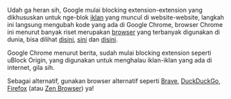 Udah ga heran sih, Google mulai blocking extension-extension yang dikhususkan untuk nge-blok [iklan](/2023/11/user-profile-finger-printing) yang muncul di website-website, langkah ini langsung mengubah kode yang ada di Google Chrome, browser Chrome ini menurut banyak riset merupakan [browser](/2023/10/benchmark-browser) yang terbanyak digunakan di dunia, bisa dilihat [disini](https://radar.cloudflare.com/reports/browser-market-share-2024-q1), [sini](https://www.statista.com/statistics/268254/market-share-of-internet-browsers-worldwide-since-2009/) dan [disini](https://gs.statcounter.com/browser-market-share/).

Google Chrome menurut berita, sudah mulai blocking extension seperti uBlock Origin, yang digunakan untuk menghalau iklan-iklan yang ada di internet, gila sih.

Sebagai alternatif, gunakan browser alternatif seperti [Brave](https://brave.com/), [DuckDuckGo](/2022/10/duckduckgo-browser-a-privacy-focused-browser), [Firefox](https://www.mozilla.org/en-US/firefox/new/?redirect_source=firefox-com) (atau [Zen Browser](https://zen-browser.app/)) ya!